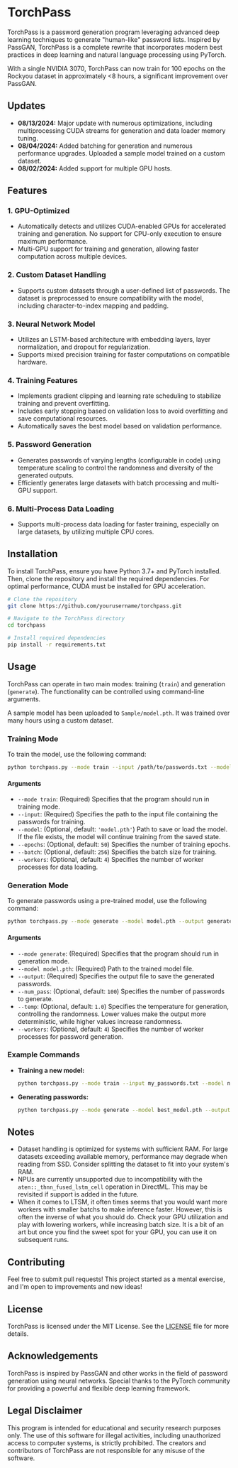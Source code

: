 
# TorchPass

TorchPass is a password generation program leveraging advanced deep learning techniques to generate "human-like" password lists. Inspired by PassGAN, TorchPass is a complete rewrite that incorporates modern best practices in deep learning and natural language processing using PyTorch.

With a single NVIDIA 3070, TorchPass can now train for 100 epochs on the Rockyou dataset in approximately <8 hours, a significant improvement over PassGAN.

## Updates

- **08/13/2024:** Major update with numerous optimizations, including multiprocessing CUDA streams for generation and data loader memory tuning.
- **08/04/2024:** Added batching for generation and numerous performance upgrades. Uploaded a sample model trained on a custom dataset.
- **08/02/2024:** Added support for multiple GPU hosts.

## Features

### 1. **GPU-Optimized**
   - Automatically detects and utilizes CUDA-enabled GPUs for accelerated training and generation. No support for CPU-only execution to ensure maximum performance.
   - Multi-GPU support for training and generation, allowing faster computation across multiple devices.

### 2. **Custom Dataset Handling**
   - Supports custom datasets through a user-defined list of passwords. The dataset is preprocessed to ensure compatibility with the model, including character-to-index mapping and padding.

### 3. **Neural Network Model**
   - Utilizes an LSTM-based architecture with embedding layers, layer normalization, and dropout for regularization.
   - Supports mixed precision training for faster computations on compatible hardware.

### 4. **Training Features**
   - Implements gradient clipping and learning rate scheduling to stabilize training and prevent overfitting.
   - Includes early stopping based on validation loss to avoid overfitting and save computational resources.
   - Automatically saves the best model based on validation performance.

### 5. **Password Generation**
   - Generates passwords of varying lengths (configurable in code) using temperature scaling to control the randomness and diversity of the generated outputs.
   - Efficiently generates large datasets with batch processing and multi-GPU support.

### 6. **Multi-Process Data Loading**
   - Supports multi-process data loading for faster training, especially on large datasets, by utilizing multiple CPU cores.

## Installation

To install TorchPass, ensure you have Python 3.7+ and PyTorch installed. Then, clone the repository and install the required dependencies. For optimal performance, CUDA must be installed for GPU acceleration.

```bash
# Clone the repository
git clone https://github.com/yourusername/torchpass.git

# Navigate to the TorchPass directory
cd torchpass

# Install required dependencies
pip install -r requirements.txt
```

## Usage

TorchPass can operate in two main modes: training (`train`) and generation (`generate`). The functionality can be controlled using command-line arguments.

A sample model has been uploaded to `Sample/model.pth`. It was trained over many hours using a custom dataset.

### Training Mode

To train the model, use the following command:

```bash
python torchpass.py --mode train --input /path/to/passwords.txt --model model.pth --epochs 50 --batch 256 --workers 4
```

#### Arguments

- `--mode train`: (Required) Specifies that the program should run in training mode.
- `--input`: (Required) Specifies the path to the input file containing the passwords for training.
- `--model`: (Optional, default: `'model.pth'`) Path to save or load the model. If the file exists, the model will continue training from the saved state.
- `--epochs`: (Optional, default: `50`) Specifies the number of training epochs.
- `--batch`: (Optional, default: `256`) Specifies the batch size for training.
- `--workers`: (Optional, default: `4`) Specifies the number of worker processes for data loading.

### Generation Mode

To generate passwords using a pre-trained model, use the following command:

```bash
python torchpass.py --mode generate --model model.pth --output generated_passwords.txt --num_pass 100 --temp 1.0 --workers 4
```

#### Arguments

- `--mode generate`: (Required) Specifies that the program should run in generation mode.
- `--model model.pth`: (Required) Path to the trained model file.
- `--output`: (Required) Specifies the output file to save the generated passwords.
- `--num_pass`: (Optional, default: `100`) Specifies the number of passwords to generate.
- `--temp`: (Optional, default: `1.0`) Specifies the temperature for generation, controlling the randomness. Lower values make the output more deterministic, while higher values increase randomness.
- `--workers`: (Optional, default: `4`) Specifies the number of worker processes for password generation.

### Example Commands

- **Training a new model:**
  ```bash
  python torchpass.py --mode train --input my_passwords.txt --model new_model.pth --epochs 30 --batch 128 --workers 2
  ```

- **Generating passwords:**
  ```bash
  python torchpass.py --mode generate --model best_model.pth --output my_generated_passwords.txt --num_pass 200 --temp 0.8 --workers 4
  ```

## Notes

- Dataset handling is optimized for systems with sufficient RAM. For large datasets exceeding available memory, performance may degrade when reading from SSD. Consider splitting the dataset to fit into your system's RAM.
- NPUs are currently unsupported due to incompatibility with the `aten::_thnn_fused_lstm_cell` operation in DirectML. This may be revisited if support is added in the future.
- When it comes to LTSM, it often times seems that you would want more workers with smaller batchs to make inference faster. However, this is often the inverse of what you should do. Check your GPU utilization and play with lowering workers, while increasing batch size. It is a bit of an art but once you find the sweet spot for your GPU, you can use it on subsequent runs.

## Contributing

Feel free to submit pull requests! This project started as a mental exercise, and I'm open to improvements and new ideas!

## License

TorchPass is licensed under the MIT License. See the [LICENSE](LICENSE) file for more details.

## Acknowledgements

TorchPass is inspired by PassGAN and other works in the field of password generation using neural networks. Special thanks to the PyTorch community for providing a powerful and flexible deep learning framework.

## Legal Disclaimer

This program is intended for educational and security research purposes only. The use of this software for illegal activities, including unauthorized access to computer systems, is strictly prohibited. The creators and contributors of TorchPass are not responsible for any misuse of the software.

